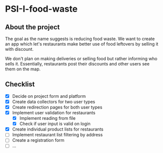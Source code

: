 # PSI-I-food-waste

## About the project
The goal as the name suggests is reducing food waste. We want to create an app which
let's restaurants make better use of food leftovers by selling it with discount. 

We don't plan on making deliveries or selling food but rather informing who sells it.
Essentially, restaurants post their discounts and other users see them on the map.

## Checklist
- [x] Decide on project form and platform
- [x] Create data collectors for two user types
- [x] Create redirection pages for both user types
- [x] Implement user validation for restaurants
    - [x] Implement reading from file
    - [x] Check if user input is valid on login
- [x] Create individual product lists for restaurants
- [ ] Implement restaurant list filtering by address
- [ ] Create a registration form
- [ ] ...